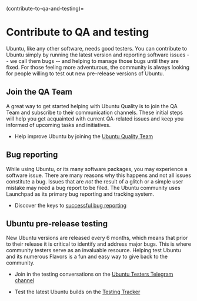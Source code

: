 (contribute-to-qa-and-testing)=
# Contribute to QA and testing

Ubuntu, like any other software, needs good testers.
You can contribute to Ubuntu simply by running the latest version and reporting software issues -- we call them bugs -- and helping to manage those bugs until they are fixed.
For those feeling more adventurous, the community is always looking for people willing to test out new pre-release versions of Ubuntu.


## Join the QA Team

A great way to get started helping with Ubuntu Quality is to join the QA Team and subscribe to their communication channels.
These initial steps will help you get acquainted with current QA-related issues and keep you informed of upcoming tasks and initiatives.

* Help improve Ubuntu by joining the [Ubuntu Quality Team](https://launchpad.net/~ubuntu-testing)


## Bug reporting

While using Ubuntu, or its many software packages, you may experience a software issue.
There are many reasons why this happens and not all issues constitute a bug.
Issues that are *not* the result of a glitch or a simple user mistake may need a bug report to be filed.
The Ubuntu community uses Launchpad as its primary bug reporting and tracking system.

* Discover the keys to [successful bug reporting](https://ubuntu.com/blog/the-keys-to-successful-bug-reporting)


## Ubuntu pre-release testing

New Ubuntu versions are released every 6 months, which means that prior to their release it is critical to identify and address major bugs.
This is where community testers serve as an invaluable resource.
Helping test Ubuntu and its numerous Flavors is a fun and easy way to give back to the community.

* Join in the testing conversations on the [Ubuntu Testers Telegram channel](https://t.me/UbuntuTesters)

* Test the latest Ubuntu builds on the [Testing Tracker](https://iso.qa.ubuntu.com/)

